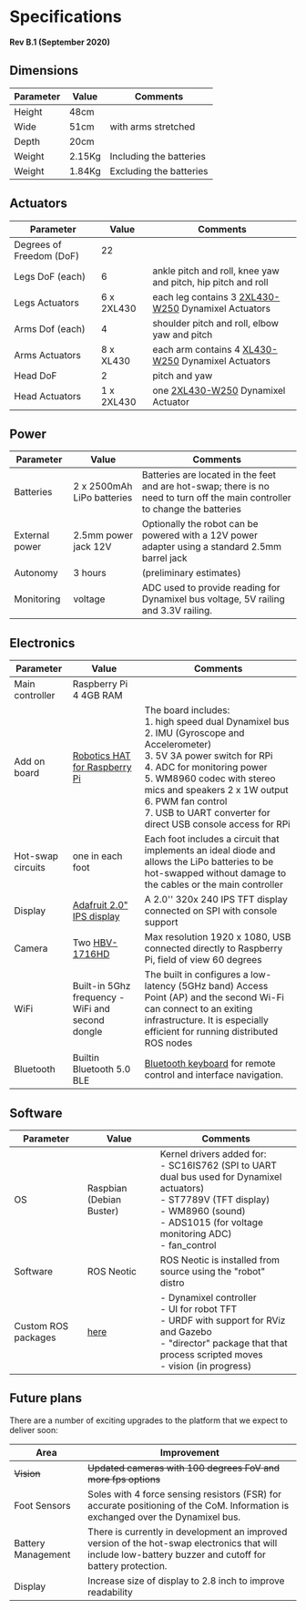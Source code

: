 # Specifications

**Rev B.1 (September 2020)**

## Dimensions

Parameter | Value | Comments
----------|-------|----------
Height                   | 48cm |
Wide                     | 51cm | with arms stretched
Depth                    | 20cm |
Weight                   | 2.15Kg | Including the batteries
Weight                   | 1.84Kg | Excluding the batteries

## Actuators

Parameter | Value | Comments
----------|-------|----------
Degrees of Freedom (DoF) | 22 |
Legs DoF (each)          | 6  | ankle pitch and roll, knee yaw and pitch, hip pitch and roll
Legs Actuators           | 6 x 2XL430 | each leg contains 3 [2XL430-W250](https://emanual.robotis.com/docs/en/dxl/x/2xl430-w250/) Dynamixel Actuators
Arms Dof (each)          | 4  | shoulder pitch and roll, elbow yaw and pitch
Arms Actuators           | 8 x XL430  | each arm contains 4 [XL430-W250](https://emanual.robotis.com/docs/en/dxl/x/xl430-w250/) Dynamixel Actuators
Head DoF                 | 2  | pitch and yaw
Head Actuators           | 1 x 2XL430 | one [2XL430-W250](https://emanual.robotis.com/docs/en/dxl/x/2xl430-w250/) Dynamixel Actuator

## Power

Parameter | Value | Comments
----------|-------|----------
Batteries                    | 2 x 2500mAh LiPo batteries | Batteries are located in the feet and are hot-swap; there is no need to turn off the main controller to change the batteries
External power           | 2.5mm power jack 12V       | Optionally the robot can be powered with a 12V power adapter using a standard 2.5mm barrel jack
Autonomy                 | 3 hours | (preliminary estimates)
Monitoring               | voltage | ADC used to provide reading for Dynamixel bus voltage, 5V railing and 3.3V railing.

## Electronics

Parameter | Value | Comments
----------|-------|----------
Main controller          | Raspberry Pi 4 4GB RAM
Add on board             | [Robotics HAT for Raspberry Pi](https://github.com/sonelu/SPR2005) | The board includes:<br>1. high speed dual Dynamixel bus<br>2. IMU (Gyroscope and Accelerometer)<br>3. 5V 3A power switch for RPi<br>4. ADC for monitoring power<br>5. WM8960 codec with stereo mics and speakers 2 x 1W output<br>6. PWM fan control<br>7. USB to UART converter for direct USB console access for RPi
Hot-swap circuits        | one in each foot | Each foot includes a circuit that implements an ideal diode and allows the LiPo batteries to be hot-swapped without damage to the cables or the main controller
Display                  | [Adafruit 2.0" IPS display](https://www.adafruit.com/product/4311) | A 2.0'' 320x 240 IPS TFT display connected on SPI with console support
Camera                   | Two [HBV-1716HD](https://www.banggood.com/HBV-1716HD-2MP-OV2710-HD-1080P-CMOS-Camera-Module-with-USB-Interface-Free-Driver-Fixed-Focus-100-Degree-p-1709172.html?cur_warehouse=CN) | Max resolution 1920 x 1080, USB connected directly to Raspberry Pi, field of view 60 degrees
WiFi                     | Built-in 5Ghz frequency -WiFi and second dongle | The built in configures a low-latency (5GHz band) Access Point (AP) and the second Wi-Fi can connect to an exiting infrastructure. It is especially efficient for running distributed ROS nodes
Bluetooth                | Builtin Bluetooth 5.0 BLE | [Bluetooth keyboard](https://www.amazon.co.uk/Rii-Mini-Bluetooth-Wireless-Keyboard-Black/dp/B010WMB6DK/) for remote control and interface navigation.

## Software

Parameter | Value | Comments
----------|-------|----------
OS        | Raspbian (Debian Buster) | Kernel drivers added for:<br>- SC16IS762 (SPI to UART dual bus used for Dynamixel actuators)<br>- ST7789V (TFT display)<br>- WM8960 (sound)<br>- ADS1015 (for voltage monitoring ADC)<br>- fan_control
Software                 | ROS Neotic | ROS Neotic is installed from source using the "robot" distro
Custom ROS packages      |[here](https://github.com/sonelu/mh5_robot) | - Dynamixel controller<br>- UI for robot TFT<br>- URDF with support for RViz and Gazebo<br>- "director" package that that process scripted moves<br>- vision (in progress)

## Future plans

There are a number of exciting upgrades to the platform that we expect to deliver soon:

Area   | Improvement
-------|-------------|
~~Vision~~ | ~~Updated cameras with 100 degrees FoV and more fps options~~
Foot Sensors | Soles with 4 force sensing resistors (FSR) for accurate positioning of the CoM. Information is exchanged over the Dynamixel bus.
Battery Management | There is currently in development an improved version of the hot-swap electronics that will include low-battery buzzer and cutoff for battery protection.
Display    | Increase size of display to 2.8 inch to improve readability
